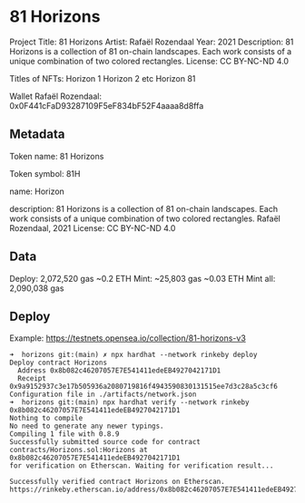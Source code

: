 # 81 Horizons

Project Title: 81 Horizons
Artist: Rafaël Rozendaal
Year: 2021
Description: 81 Horizons is a collection of 81 on-chain landscapes.
Each work consists of a unique combination of two colored rectangles.
License: CC BY-NC-ND 4.0

Titles of NFTs:
Horizon 1
Horizon 2
etc
Horizon 81

Wallet Rafaël Rozendaal:
0x0F441cFaD93287109F5eF834bF52F4aaaa8d8ffa

## Metadata

Token name:
81 Horizons

Token symbol:
81H

name:
Horizon <tokenId>

description:
81 Horizons is a collection of 81 on-chain landscapes.
Each work consists of a unique combination of two colored rectangles.
Rafaël Rozendaal, 2021
License: CC BY-NC-ND 4.0

## Data

Deploy: 2,072,520 gas ~0.2 ETH
Mint: ~25,803 gas ~0.03 ETH
Mint all: 2,090,038 gas

## Deploy

Example: https://testnets.opensea.io/collection/81-horizons-v3

```
➜  horizons git:(main) ✗ npx hardhat --network rinkeby deploy
Deploy contract Horizons
  Address 0x8b082c46207057E7E541411edeEB4927042171D1
  Receipt 0x9a9152937c3e17b505936a2080719816f4943590830131515ee7d3c28a5c3cf6
Configuration file in ./artifacts/network.json
➜  horizons git:(main) npx hardhat verify --network rinkeby 0x8b082c46207057E7E541411edeEB4927042171D1
Nothing to compile
No need to generate any newer typings.
Compiling 1 file with 0.8.9
Successfully submitted source code for contract
contracts/Horizons.sol:Horizons at 0x8b082c46207057E7E541411edeEB4927042171D1
for verification on Etherscan. Waiting for verification result...

Successfully verified contract Horizons on Etherscan.
https://rinkeby.etherscan.io/address/0x8b082c46207057E7E541411edeEB4927042171D1#code
```
